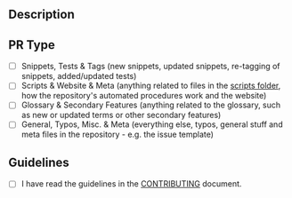 <!-- Use a descriptive title, prefix it with [FIX], [FEATURE] or [ENHANCEMENT] if applicable (use only one) -->

## Description
<!-- Write a detailed description of your changes/additions here -->
<!-- If your PR resolves an issue, please state "Resolves #(issue number)" to help maintainers process it faster -->
<!-- If you think your PR will cause breaking changes, require changes in the documention etc, please be so kind as to explain what, where and how -->

## PR Type
- [ ] Snippets, Tests & Tags (new snippets, updated snippets, re-tagging of snippets, added/updated tests)
- [ ] Scripts & Website & Meta (anything related to files in the [scripts folder](https://github.com/30-seconds/30-seconds-of-code/tree/master/scripts), how the repository's automated procedures work and the website)
- [ ] Glossary & Secondary Features (anything related to the glossary, such as new or updated terms or other secondary features)
- [ ] General, Typos, Misc. & Meta (everything else, typos, general stuff and meta files in the repository - e.g. the issue template)

## Guidelines
- [ ] I have read the guidelines in the [CONTRIBUTING](https://github.com/30-seconds/30-seconds-of-code/blob/master/CONTRIBUTING.md) document. 
